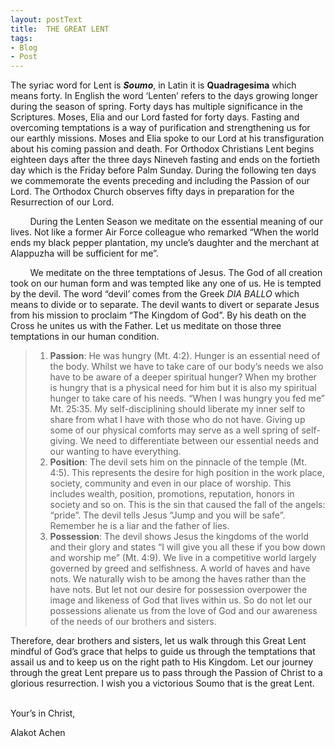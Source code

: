 ```yaml
---
layout: postText
title:  THE GREAT LENT 
tags:
- Blog
- Post
---
```


The syriac word for Lent is **_Soumo_**, in Latin  it is **Quadragesima** which means forty. In English the word ‘Lenten’ refers to the days growing longer during the season of spring. Forty days has multiple significance in the Scriptures. Moses, Elia and our Lord fasted for forty days. Fasting and overcoming temptations is a way of purification and strengthening us for our earthly missions. Moses and Elia spoke to our Lord at his transfiguration about his coming passion and death. For Orthodox Christians Lent begins eighteen days after the three days Nineveh fasting and ends on the fortieth day which is the Friday before Palm Sunday. During the following ten days we commemorate the events preceding and including the Passion of our Lord. The  Orthodox  Church observes fifty days in preparation for the Resurrection of our Lord.   

&nbsp; &nbsp; &nbsp; &nbsp; During the Lenten Season we meditate on the essential meaning of our lives. Not like a former Air Force colleague who remarked “When the world ends my black pepper plantation, my uncle’s daughter and the merchant at Alappuzha will be sufficient for me”. 

&nbsp; &nbsp; &nbsp; &nbsp; We meditate on the three temptations of Jesus. The God of all creation took on our human form and was tempted like any one of us. He is tempted by the devil. The word “devil’ comes from the Greek _DIA BALLO_ which means to divide or to separate. The devil wants to divert or separate Jesus from his mission to proclaim “The Kingdom of God”. By his death on the Cross he unites us with the Father. Let us meditate on those three temptations in our human condition.

> 1. **Passion**:  He was hungry (Mt. 4:2). Hunger is an essential need of the body. Whilst we have to take care of our body’s needs we also have to be aware of a deeper spiritual hunger? When my brother is hungry that is a physical need for him but it is also my spiritual hunger to take care of his needs. “When I was hungry you fed me” Mt. 25:35. My self-disciplining should liberate my inner self to share from what I have with those who do not have.  Giving up some of our physical comforts may serve as a well spring of self-giving. We need to differentiate between our essential needs and our wanting to have everything.
> 2. **Position**: The devil sets him on the pinnacle of the temple (Mt. 4:5). This represents the desire for high position in the work place, society, community and even in our place of worship. This includes wealth, position, promotions, reputation, honors in society and so on.  This is the sin that caused the fall of the angels: “pride”. The devil tells Jesus “Jump and you will be safe”. Remember he is a liar and the father of lies.  
> 3. **Possession**: The devil shows Jesus the kingdoms of the world and their glory and states “I will give you all these if you bow down and worship me” (Mt. 4:9). We live in a competitive world largely governed by greed and selfishness. A world of haves and have nots. We naturally wish to be among the haves rather than the have nots. But let not our desire for possession overpower the image and likeness of God that lives within us. So do not let our possessions alienate us from the love of God and our awareness of the needs of our brothers and sisters.  

Therefore, dear brothers and sisters, let us walk through this Great Lent mindful of God’s grace that helps to guide us through the temptations that assail us and to keep us on the right path to His Kingdom. Let our journey through the great Lent prepare us to pass through the Passion of Christ to a glorious resurrection.  I wish you a victorious Soumo that is the great Lent.


<br>
Your’s  in Christ,  

Alakot Achen







